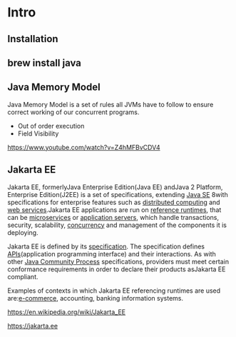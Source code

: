 # Intro

## Installation

## brew install java

## Java Memory Model

Java Memory Model is a set of rules all JVMs have to follow to ensure correct working of our concurrent programs.

- Out of order execution
- Field Visibility

<https://www.youtube.com/watch?v=Z4hMFBvCDV4>

## Jakarta EE

Jakarta EE, formerlyJava Enterprise Edition(Java EE) andJava 2 Platform, Enterprise Edition(J2EE) is a set of specifications, extending [Java SE](https://en.wikipedia.org/wiki/Java_SE) 8with specifications for enterprise features such as [distributed computing](https://en.wikipedia.org/wiki/Distributed_computing) and [web services](https://en.wikipedia.org/wiki/Web_service).Jakarta EE applications are run on [reference runtimes](https://en.wikipedia.org/w/index.php?title=Reference_runtime&action=edit&redlink=1), that can be [microservices](https://en.wikipedia.org/wiki/Microservices) or [application servers](https://en.wikipedia.org/wiki/Application_server), which handle transactions, security, scalability, [concurrency](https://en.wikipedia.org/wiki/Concurrency_(computer_science)) and management of the components it is deploying.

Jakarta EE is defined by its [specification](https://en.wikipedia.org/wiki/Program_specification). The specification defines [APIs](https://en.wikipedia.org/wiki/Application_programming_interface)(application programming interface) and their interactions. As with other [Java Community Process](https://en.wikipedia.org/wiki/Java_Community_Process) specifications, providers must meet certain conformance requirements in order to declare their products asJakarta EE compliant.

Examples of contexts in which Jakarta EE referencing runtimes are used are:[e-commerce](https://en.wikipedia.org/wiki/E-commerce), accounting, banking information systems.

<https://en.wikipedia.org/wiki/Jakarta_EE>

<https://jakarta.ee>
